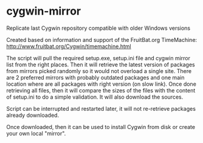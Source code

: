 # cygwin-mirror
Replicate last Cygwin repository compatible with older Windows versions

Created based on information and support of the FruitBat.org TimeMachine: http://www.fruitbat.org/Cygwin/timemachine.html

The script will pull the required setup.exe, setup.ini file and cygwin mirror list from the right places. Then it will retrieve the latest version of packages from mirrors picked randomly so it would not overload a single site. There are 2 preferred mirrors with probably outdated packages and one main location where are all packages with right version (on slow link). Once done retrieving all files, then it will compare the sizes of the files with the content of setup.ini to do a simple validation. It will also download the sources.

Script can be interrupted and restarted later, it will not re-retrieve packages already downloaded.

Once downloaded, then it can be used to install Cygwin from disk or create your own local "mirror".
